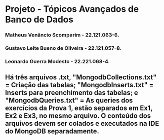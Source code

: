 # Projeto - Tópicos Avançados de Banco de Dados

### Matheus Venâncio Scomparim - 22.121.063-6.
### Gustavo Leite Bueno de Oliveira - 22.121.057-8.
### Leonardo Guerra Modesto - 22.221.068-4.

## Há três arquivos .txt, "MongodbCollections.txt" = Criação das tabelas; "MongodbInserts.txt" = Inserts para preenchimento das tabelas; e "MongodbQueries.txt" = As queries dos exercícios da Prova 1, estão separados em Ex1, Ex2 e Ex3, no mesmo arquivo. O conteúdo dos arquivos devem ser colados e executados na IDE do MongoDB separadamente.
